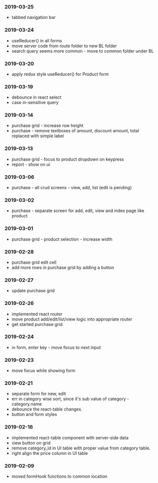 ### 2019-03-25
* tabbed navigation bar

### 2019-03-24
* useReducer() in all forms
* move server code from route folder to new BL folder
* search query seems more common - move to common folder under BL

### 2019-03-20
* apply redux style useReducer() for Product form

### 2019-03-19
* debounce in react select
* case in-sensitive query

### 2019-03-14
* purchase grid - increase row height
* purchase - remove textboxes of amount, discount amount, total replaced with simple label

### 2019-03-13
* purchase grid - focus to product dropdown on keypress
* report - show on ui

### 2019-03-06
* purchase - all crud screens - view, add, list (edit is pending)

### 2019-03-02
* purchase - separate screen for add, edit, view and index page like product

### 2019-03-01
* purchase grid - product selection - increase width

### 2019-02-28
* purchase grid edit cell
* add more rows in purchase grid by adding a button

### 2019-02-27
* update purchase grid

### 2019-02-26
* implemented react router
* move product add/edit/list/view logic into appropriate router
* get started purchase grid

### 2019-02-24
* in form, enter key - move focus to next input

### 2019-02-23
* move focus while showing form

### 2019-02-21
* separate form for new, edit
* err in category wise sort, since it's sub value of category - category.name 
* debounce the react-table changes.
* button and form styles

### 2019-02-16
* implemented react-table component with server-side data
* view button on grid
* remove category_id in UI table with proper value from category table.
* right align the price column in UI table

### 2019-02-09
* moved formHook functions to common location